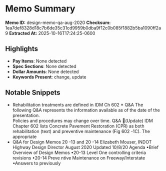 # Memo Summary

**Memo ID:** design-memo-qa-aug-2020
**Checksum:** 1ea7def8328d18c7b6de35c31cd9959b0dba9f12c0b085f1882b5ba1090ff2a9
**Extracted At:** 2025-10-16T17:24:25-0600

## Highlights
- **Pay Items**: None detected
- **Spec Sections**: None detected
- **Dollar Amounts**: None detected
- **Keywords Present**: change, update

## Notable Snippets
- Rehabilitation treatments are defined in IDM Ch 602 *
Q&A
The following Q&A represents the information available as of the date of the presentation.  
Policies and procedures may change over time.
Q&A
(Update) IDM Chapter 602 lists Concrete Pavement Restoration (CPR) as both 
rehabilitation (text) and preventive maintenance (Fig 602 -1C).  The appropriate
- Q&A for Design Memos 20 -13 and 20 -14
Elizabeth Mouser, INDOT Highway Design Director
August 2020
Updated 10/8/20
Agenda
•Brief Overview of Design Memos 
•20-13 Level One controlling criteria revisions
•20-14 Preve ntive Maintenance on Freeway/Interstate
•Answers to previously